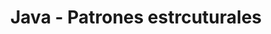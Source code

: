 ---
title: Java - Patrones estrcuturales

tags:  
- Java/DesignPattern
- DesignPattern
aliases:
- Java/StructuralPattern
---